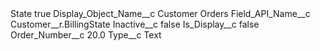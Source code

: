 <?xml version="1.0" encoding="UTF-8"?>
<CustomMetadata xmlns="http://soap.sforce.com/2006/04/metadata" xmlns:xsi="http://www.w3.org/2001/XMLSchema-instance" xmlns:xsd="http://www.w3.org/2001/XMLSchema">
    <label>State</label>
    <protected>true</protected>
    <values>
        <field>Display_Object_Name__c</field>
        <value xsi:type="xsd:string">Customer Orders</value>
    </values>
    <values>
        <field>Field_API_Name__c</field>
        <value xsi:type="xsd:string">Customer__r.BillingState</value>
    </values>
    <values>
        <field>Inactive__c</field>
        <value xsi:type="xsd:boolean">false</value>
    </values>
    <values>
        <field>Is_Display__c</field>
        <value xsi:type="xsd:boolean">false</value>
    </values>
    <values>
        <field>Order_Number__c</field>
        <value xsi:type="xsd:double">20.0</value>
    </values>
    <values>
        <field>Type__c</field>
        <value xsi:type="xsd:string">Text</value>
    </values>
</CustomMetadata>
